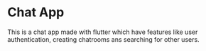 # Chat App
This is a chat app made with flutter which have features like user authentication, creating chatrooms ans searching for other users.
